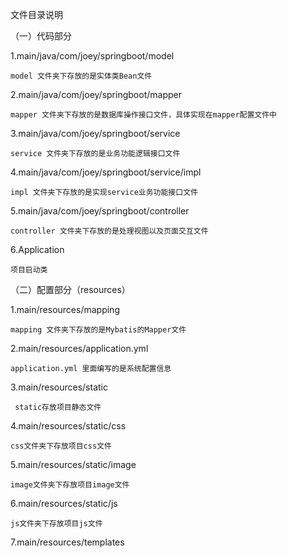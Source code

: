 文件目录说明

（一）代码部分

1.main/java/com/joey/springboot/model

    model 文件夹下存放的是实体类Bean文件
2.main/java/com/joey/springboot/mapper 

    mapper 文件夹下存放的是数据库操作接口文件，具体实现在mapper配置文件中
3.main/java/com/joey/springboot/service

    service 文件夹下存放的是业务功能逻辑接口文件
4.main/java/com/joey/springboot/service/impl

    impl 文件夹下存放的是实现service业务功能接口文件
5.main/java/com/joey/springboot/controller

    controller 文件夹下存放的是处理视图以及页面交互文件
6.Application

    项目启动类
    
（二）配置部分（resources）

1.main/resources/mapping

    mapping 文件夹下存放的是Mybatis的Mapper文件
2.main/resources/application.yml

    application.yml 里面编写的是系统配置信息
3.main/resources/static 
    
     static存放项目静态文件
4.main/resources/static/css 

    css文件夹下存放项目css文件
5.main/resources/static/image

    image文件夹下存放项目image文件
6.main/resources/static/js 

    js文件夹下存放项目js文件
7.main/resources/templates 


                            
   
   



